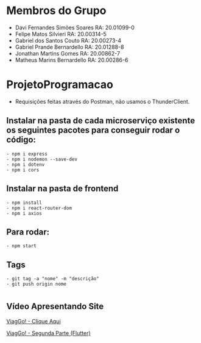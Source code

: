 # Membros do Grupo
- Davi Fernandes Simões Soares   RA: 20.01099-0
- Felipe Matos Silvieri          RA: 20.00314-5
- Gabriel dos Santos Couto       RA: 20.00273-4
- Gabriel Prande Bernardello     RA: 20.01288-8
- Jonathan Martins Gomes         RA: 20.00862-7
- Matheus Marins Bernardello     RA: 20.00286-6

# ProjetoProgramacao
- Requisições feitas através do Postman, não usamos o ThunderClient.

## Instalar na pasta de cada microserviço existente os seguintes pacotes para conseguir rodar o código:
    - npm i express
    - npm i nodemon --save-dev
    - npm i dotenv
    - npm i cors
    
## Instalar na pasta de frontend
    - npm install
    - npm i react-router-dom
    - npm i axios
    
## Para rodar:
    - npm start
    
## Tags
    - git tag -a "nome" -m "descrição"
    - git push origin nome
#
## Vídeo Apresentando Site
[ViagGo! - Clique Aqui](https://youtu.be/q1GHQPP-UVc) 

[ViagGo! - Segunda Parte (Flutter)](https://youtu.be/zP29vyj8lzU)